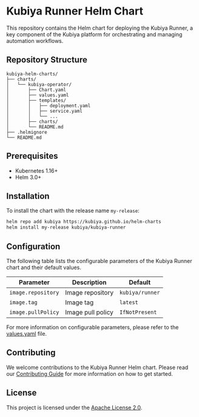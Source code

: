 # Kubiya Runner Helm Chart

This repository contains the Helm chart for deploying the Kubiya Runner, a key component of the Kubiya platform for orchestrating and managing automation workflows.

## Repository Structure

```
kubiya-helm-charts/
├── charts/
│   └── kubiya-operator/
│       ├── Chart.yaml
│       ├── values.yaml
│       ├── templates/
│       │   ├── deployment.yaml
│       │   ├── service.yaml
│       │   └── ...
│       ├── charts/
│       └── README.md
├── .helmignore
└── README.md
```

## Prerequisites

- Kubernetes 1.16+
- Helm 3.0+

## Installation

To install the chart with the release name `my-release`:

```bash
helm repo add kubiya https://kubiya.github.io/helm-charts
helm install my-release kubiya/kubiya-runner
```

## Configuration

The following table lists the configurable parameters of the Kubiya Runner chart and their default values.

| Parameter | Description | Default |
|-----------|-------------|---------|
| `image.repository` | Image repository | `kubiya/runner` |
| `image.tag` | Image tag | `latest` |
| `image.pullPolicy` | Image pull policy | `IfNotPresent` |

For more information on configurable parameters, please refer to the [values.yaml](./charts/kubiya-operator/values.yaml) file.

## Contributing

We welcome contributions to the Kubiya Runner Helm chart. Please read our [Contributing Guide](CONTRIBUTING.md) for more information on how to get started.

## License

This project is licensed under the [Apache License 2.0](LICENSE).
